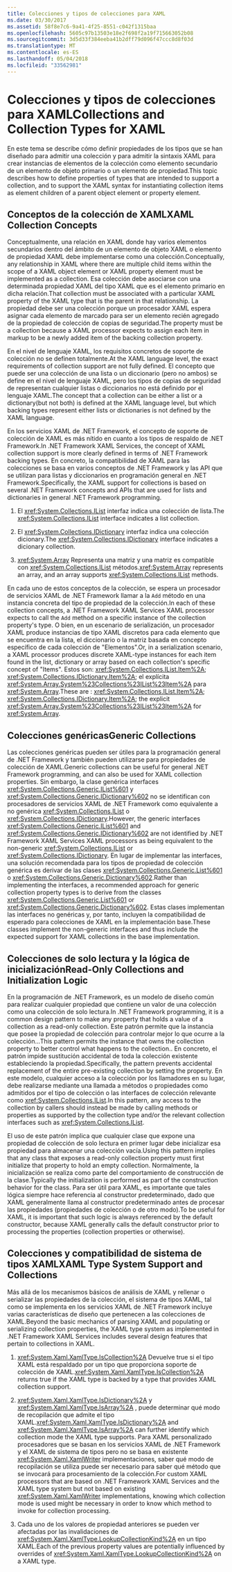 ```yaml
---
title: Colecciones y tipos de colecciones para XAML
ms.date: 03/30/2017
ms.assetid: 58f8e7c6-9a41-4f25-8551-c042f1315baa
ms.openlocfilehash: 5605c97b13503e18e2f698f2a19f715663052b08
ms.sourcegitcommit: 3d5d33f384eeba41b2dff79d096f47ccc8d8f03d
ms.translationtype: MT
ms.contentlocale: es-ES
ms.lasthandoff: 05/04/2018
ms.locfileid: "33562981"
---
```

# <a name="collections-and-collection-types-for-xaml"></a><span data-ttu-id="15b2c-102">Colecciones y tipos de colecciones para XAML</span><span class="sxs-lookup"><span data-stu-id="15b2c-102">Collections and Collection Types for XAML</span></span>
<span data-ttu-id="15b2c-103">En este tema se describe cómo definir propiedades de los tipos que se han diseñado para admitir una colección y para admitir la sintaxis XAML para crear instancias de elementos de la colección como elemento secundario de un elemento de objeto primario o un elemento de propiedad.</span><span class="sxs-lookup"><span data-stu-id="15b2c-103">This topic describes how to define properties of types that are intended to support a collection, and to support the XAML syntax for instantiating collection items as element children of a parent object element or property element.</span></span>  
  
## <a name="xaml-collection-concepts"></a><span data-ttu-id="15b2c-104">Conceptos de la colección de XAML</span><span class="sxs-lookup"><span data-stu-id="15b2c-104">XAML Collection Concepts</span></span>  
 <span data-ttu-id="15b2c-105">Conceptualmente, una relación en XAML donde hay varios elementos secundarios dentro del ámbito de un elemento de objeto XAML o elemento de propiedad XAML debe implementarse como una colección.</span><span class="sxs-lookup"><span data-stu-id="15b2c-105">Conceptually, any relationship in XAML where there are multiple child items within the scope of a XAML object element or XAML property element must be implemented as a collection.</span></span> <span data-ttu-id="15b2c-106">Esa colección debe asociarse con una determinada propiedad XAML del tipo XAML que es el elemento primario en dicha relación.</span><span class="sxs-lookup"><span data-stu-id="15b2c-106">That collection must be associated with a particular XAML property of the XAML type that is the parent in that relationship.</span></span> <span data-ttu-id="15b2c-107">La propiedad debe ser una colección porque un procesador XAML espera asignar cada elemento de marcado para ser un elemento recién agregado de la propiedad de colección de copias de seguridad.</span><span class="sxs-lookup"><span data-stu-id="15b2c-107">The property must be a collection because a XAML processor expects to assign each item in markup to be a newly added item of the backing collection property.</span></span>  
  
 <span data-ttu-id="15b2c-108">En el nivel de lenguaje XAML, los requisitos concretos de soporte de colección no se definen totalmente.</span><span class="sxs-lookup"><span data-stu-id="15b2c-108">At the XAML language level, the exact requirements of collection support are not fully defined.</span></span> <span data-ttu-id="15b2c-109">El concepto que puede ser una colección de una lista o un diccionario (pero no ambos) se define en el nivel de lenguaje XAML, pero los tipos de copias de seguridad de representan cualquier listas o diccionarios no está definido por el lenguaje XAML.</span><span class="sxs-lookup"><span data-stu-id="15b2c-109">The concept that a collection can be either a list or a dictionary(but not both) is defined at the XAML language level, but which backing types represent either lists or dictionaries is not defined by the XAML language.</span></span>  
  
 <span data-ttu-id="15b2c-110">En los servicios XAML de .NET Framework, el concepto de soporte de colección de XAML es más nítido en cuanto a los tipos de respaldo de .NET Framework.</span><span class="sxs-lookup"><span data-stu-id="15b2c-110">In .NET Framework XAML Services, the concept of XAML collection support is more clearly defined in terms of .NET Framework backing types.</span></span> <span data-ttu-id="15b2c-111">En concreto, la compatibilidad de XAML para las colecciones se basa en varios conceptos de .NET Framework y las API que se utilizan para listas y diccionarios en programación general en .NET Framework.</span><span class="sxs-lookup"><span data-stu-id="15b2c-111">Specifically, the XAML support for collections is based on several .NET Framework concepts and APIs that are used for lists and dictionaries in general .NET Framework programming.</span></span>  
  
1.  <span data-ttu-id="15b2c-112">El <xref:System.Collections.IList> interfaz indica una colección de lista.</span><span class="sxs-lookup"><span data-stu-id="15b2c-112">The <xref:System.Collections.IList> interface indicates a list collection.</span></span>  
  
2.  <span data-ttu-id="15b2c-113">El <xref:System.Collections.IDictionary> interfaz indica una colección dicionary.</span><span class="sxs-lookup"><span data-stu-id="15b2c-113">The <xref:System.Collections.IDictionary> interface indicates a dicionary collection.</span></span>  
  
3.  <span data-ttu-id="15b2c-114"><xref:System.Array> Representa una matriz y una matriz es compatible con <xref:System.Collections.IList> métodos.</span><span class="sxs-lookup"><span data-stu-id="15b2c-114"><xref:System.Array> represents an array, and an array supports <xref:System.Collections.IList> methods.</span></span>  
  
 <span data-ttu-id="15b2c-115">En cada uno de estos conceptos de la colección, se espera un procesador de servicios XAML de .NET Framework llamar a la `Add` método en una instancia concreta del tipo de propiedad de la colección.</span><span class="sxs-lookup"><span data-stu-id="15b2c-115">In each of these collection concepts, a .NET Framework XAML Services XAML processor expects to call the `Add` method on a specific instance of the collection property's type.</span></span> <span data-ttu-id="15b2c-116">O bien, en un escenario de serialización, un procesador XAML produce instancias de tipo XAML discretos para cada elemento que se encuentra en la lista, el diccionario o la matriz basada en concepto específico de cada colección de "Elementos".</span><span class="sxs-lookup"><span data-stu-id="15b2c-116">Or, in a serialization scenario, a XAML processor produces discrete XAML-type instances for each item found in the list, dictionary or array based on each collection's specific concept of "Items".</span></span> <span data-ttu-id="15b2c-117">Estos son: <xref:System.Collections.IList.Item%2A>; <xref:System.Collections.IDictionary.Item%2A>; el explícita <xref:System.Array.System%23Collections%23IList%23Item%2A> para <xref:System.Array>.</span><span class="sxs-lookup"><span data-stu-id="15b2c-117">These are : <xref:System.Collections.IList.Item%2A>; <xref:System.Collections.IDictionary.Item%2A>; the explicit <xref:System.Array.System%23Collections%23IList%23Item%2A> for <xref:System.Array>.</span></span>  
  
## <a name="generic-collections"></a><span data-ttu-id="15b2c-118">Colecciones genéricas</span><span class="sxs-lookup"><span data-stu-id="15b2c-118">Generic Collections</span></span>  
 <span data-ttu-id="15b2c-119">Las colecciones genéricas pueden ser útiles para la programación general de .NET Framework y también pueden utilizarse para propiedades de colección de XAML.</span><span class="sxs-lookup"><span data-stu-id="15b2c-119">Generic collections can be useful for general .NET Framework programming, and can also be used for XAML collection properties.</span></span> <span data-ttu-id="15b2c-120">Sin embargo, la clase genérica interfaces <xref:System.Collections.Generic.IList%601> y <xref:System.Collections.Generic.IDictionary%602> no se identifican con procesadores de servicios XAML de .NET Framework como equivalente a no genérica <xref:System.Collections.IList> o <xref:System.Collections.IDictionary>.</span><span class="sxs-lookup"><span data-stu-id="15b2c-120">However, the generic interfaces <xref:System.Collections.Generic.IList%601> and <xref:System.Collections.Generic.IDictionary%602> are not identified by .NET Framework XAML Services XAML processors as being equivalent to the non-generic <xref:System.Collections.IList> or <xref:System.Collections.IDictionary>.</span></span> <span data-ttu-id="15b2c-121">En lugar de implementar las interfaces, una solución recomendada para los tipos de propiedad de colección genérica es derivar de las clases <xref:System.Collections.Generic.List%601> o <xref:System.Collections.Generic.Dictionary%602>.</span><span class="sxs-lookup"><span data-stu-id="15b2c-121">Rather than implementing the interfaces, a recommended approach for generic collection property types is to derive from the classes <xref:System.Collections.Generic.List%601> or <xref:System.Collections.Generic.Dictionary%602>.</span></span> <span data-ttu-id="15b2c-122">Estas clases implementan las interfaces no genéricas y, por tanto, incluyen la compatibilidad de esperado para colecciones de XAML en la implementación base.</span><span class="sxs-lookup"><span data-stu-id="15b2c-122">These classes implement the non-generic interfaces and thus include the expected support for XAML collections in the base implementation.</span></span>  
  
## <a name="read-only-collections-and-initialization-logic"></a><span data-ttu-id="15b2c-123">Colecciones de solo lectura y la lógica de inicialización</span><span class="sxs-lookup"><span data-stu-id="15b2c-123">Read-Only Collections and Initialization Logic</span></span>  
 <span data-ttu-id="15b2c-124">En la programación de .NET Framework, es un modelo de diseño común para realizar cualquier propiedad que contiene un valor de una colección como una colección de solo lectura.</span><span class="sxs-lookup"><span data-stu-id="15b2c-124">In .NET Framework programming, it is a common design pattern to make any property that holds a value of a collection as a read-only collection.</span></span> <span data-ttu-id="15b2c-125">Este patrón permite que la instancia que posee la propiedad de colección para controlar mejor lo que ocurre a la colección...</span><span class="sxs-lookup"><span data-stu-id="15b2c-125">This pattern permits the instance that owns the collection property to better control what happens to the collection..</span></span> <span data-ttu-id="15b2c-126">En concreto, el patrón impide sustitución accidental de toda la colección existente estableciendo la propiedad.</span><span class="sxs-lookup"><span data-stu-id="15b2c-126">Specifically, the pattern prevents accidental replacement of the entire pre-existing collection by setting the property.</span></span> <span data-ttu-id="15b2c-127">En este modelo, cualquier acceso a la colección por los llamadores en su lugar, debe realizarse mediante una llamada a métodos o propiedades como admitidos por el tipo de colección o las interfaces de colección relevante como <xref:System.Collections.IList>.</span><span class="sxs-lookup"><span data-stu-id="15b2c-127">In this pattern, any access to the collection by callers should instead be made by calling methods or properties as supported by the collection type and/or the relevant collection interfaces such as <xref:System.Collections.IList>.</span></span>  
  
 <span data-ttu-id="15b2c-128">El uso de este patrón implica que cualquier clase que expone una propiedad de colección de solo lectura en primer lugar debe inicializar esa propiedad para almacenar una colección vacía.</span><span class="sxs-lookup"><span data-stu-id="15b2c-128">Using this pattern implies that any class that exposes a read-only collection property must first initialize that property to hold an empty collection.</span></span> <span data-ttu-id="15b2c-129">Normalmente, la inicialización se realiza como parte del comportamiento de construcción de la clase.</span><span class="sxs-lookup"><span data-stu-id="15b2c-129">Typically the initialization is performed as part of the construction behavior for the class.</span></span> <span data-ttu-id="15b2c-130">Para ser útil para XAML, es importante que tales lógica siempre hace referencia al constructor predeterminado, dado que XAML generalmente llama al constructor predeterminado antes de procesar las propiedades (propiedades de colección o de otro modo).</span><span class="sxs-lookup"><span data-stu-id="15b2c-130">To be useful for XAML, it is important that such logic is always referenced by the default constructor, because XAML generally calls the default constructor prior to processing the properties (collection properties or otherwise).</span></span>  
  
## <a name="xaml-type-system-support-and-collections"></a><span data-ttu-id="15b2c-131">Colecciones y compatibilidad de sistema de tipos XAML</span><span class="sxs-lookup"><span data-stu-id="15b2c-131">XAML Type System Support and Collections</span></span>  
 <span data-ttu-id="15b2c-132">Más allá de los mecanismos básicos de análisis de XAML y rellenar o serializar las propiedades de la colección, el sistema de tipos XAML, tal como se implementa en los servicios XAML de .NET Framework incluye varias características de diseño que pertenecen a las colecciones de XAML.</span><span class="sxs-lookup"><span data-stu-id="15b2c-132">Beyond the basic mechanics of parsing XAML and populating or serializing collection properties, the XAML type system as implemented in .NET Framework XAML Services includes several design features that pertain to collections in XAML.</span></span>  
  
1.  <span data-ttu-id="15b2c-133"><xref:System.Xaml.XamlType.IsCollection%2A> Devuelve true si el tipo XAML está respaldado por un tipo que proporciona soporte de colección de XAML.</span><span class="sxs-lookup"><span data-stu-id="15b2c-133"><xref:System.Xaml.XamlType.IsCollection%2A> returns true if the XAML type is backed by a type that provides XAML collection support.</span></span>  
  
2.  <span data-ttu-id="15b2c-134"><xref:System.Xaml.XamlType.IsDictionary%2A> y <xref:System.Xaml.XamlType.IsArray%2A> , puede determinar qué modo de recopilación que admite el tipo XAML.</span><span class="sxs-lookup"><span data-stu-id="15b2c-134"><xref:System.Xaml.XamlType.IsDictionary%2A> and <xref:System.Xaml.XamlType.IsArray%2A> can further identify which collection mode the XAML type supports.</span></span> <span data-ttu-id="15b2c-135">Para XAML personalizado procesadores que se basan en los servicios XAML de .NET Framework y el XAML de sistema de tipos pero no se basa en existente <xref:System.Xaml.XamlWriter> implementaciones, saber qué modo de recopilación se utiliza puede ser necesario para saber qué método que se invocará para procesamiento de la colección.</span><span class="sxs-lookup"><span data-stu-id="15b2c-135">For custom XAML processors that are based on .NET Framework XAML Services and the XAML type system but not based on existing <xref:System.Xaml.XamlWriter> implementations, knowing which collection mode is used might be necessary in order to know which method to invoke for collection processing.</span></span>  
  
3.  <span data-ttu-id="15b2c-136">Cada uno de los valores de propiedad anteriores se pueden ver afectadas por las invalidaciones de <xref:System.Xaml.XamlType.LookupCollectionKind%2A> en un tipo XAML.</span><span class="sxs-lookup"><span data-stu-id="15b2c-136">Each of the previous property values are potentially influenced by overrides of <xref:System.Xaml.XamlType.LookupCollectionKind%2A> on a XAML type.</span></span>
